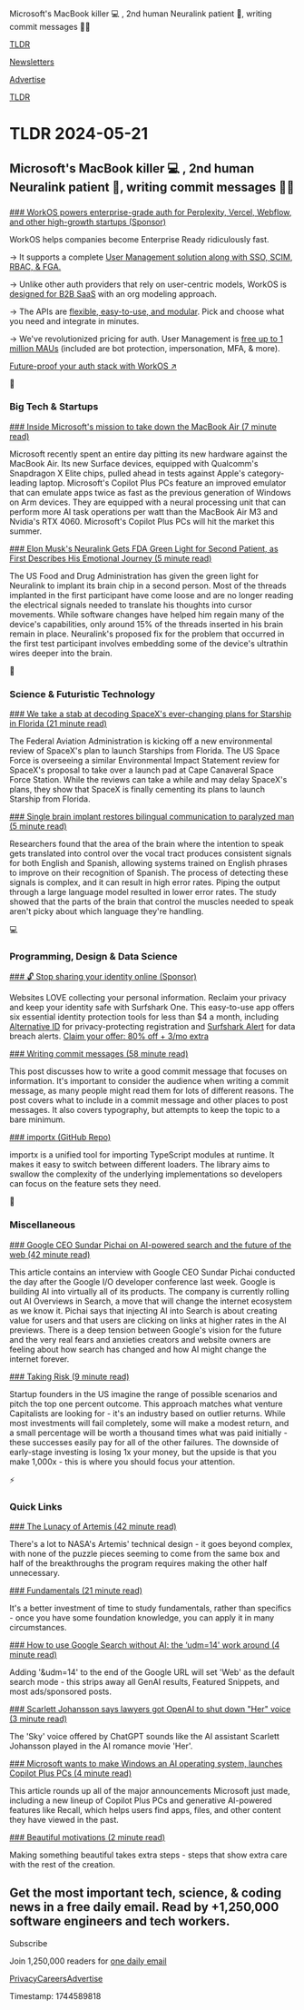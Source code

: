Microsoft's MacBook killer 💻 , 2nd human Neuralink patient 🧠, writing commit messages 👨‍💻

[TLDR](/)

[Newsletters](/newsletters)

[Advertise](https://advertise.tldr.tech/)

[TLDR](/)

# TLDR 2024-05-21

## Microsoft's MacBook killer 💻 , 2nd human Neuralink patient 🧠, writing commit messages 👨‍💻

### 

[### WorkOS powers enterprise-grade auth for Perplexity, Vercel, Webflow, and other high-growth startups (Sponsor)](https://workos.com/?utm_source=tldr&amp;utm_medium=newsletter&amp;utm_campaign=q22024)

WorkOS helps companies become Enterprise Ready ridiculously fast.

→ It supports a complete [User Management solution along with SSO, SCIM, RBAC, & FGA.](https://workos.com/?utm_source=tldr&utm_medium=newsletter&utm_campaign=q22024)

→ Unlike other auth providers that rely on user-centric models, WorkOS is [designed for B2B SaaS](https://workos.com/?utm_source=tldr&utm_medium=newsletter&utm_campaign=q22024) with an org modeling approach.

→ The APIs are [flexible, easy-to-use, and modular](https://workos.com/?utm_source=tldr&utm_medium=newsletter&utm_campaign=q22024). Pick and choose what you need and integrate in minutes.

→ We've revolutionized pricing for auth. User Management is [free up to 1 million MAUs](https://workos.com/?utm_source=tldr&utm_medium=newsletter&utm_campaign=q22024) (included are bot protection, impersonation, MFA, & more).

[Future-proof your auth stack with WorkOS ↗️](https://workos.com/?utm_source=tldr&utm_medium=newsletter&utm_campaign=q22024)

📱

### Big Tech & Startups

[### Inside Microsoft's mission to take down the MacBook Air (7 minute read)](https://www.theverge.com/2024/5/20/24160463/microsoft-windows-laptops-copilot-arm-chips-m1?utm_source=tldrnewsletter)

Microsoft recently spent an entire day pitting its new hardware against the MacBook Air. Its new Surface devices, equipped with Qualcomm's Snapdragon X Elite chips, pulled ahead in tests against Apple's category-leading laptop. Microsoft's Copilot Plus PCs feature an improved emulator that can emulate apps twice as fast as the previous generation of Windows on Arm devices. They are equipped with a neural processing unit that can perform more AI task operations per watt than the MacBook Air M3 and Nvidia's RTX 4060. Microsoft's Copilot Plus PCs will hit the market this summer.

[### Elon Musk's Neuralink Gets FDA Green Light for Second Patient, as First Describes His Emotional Journey (5 minute read)](https://www.wsj.com/tech/neuralink-gets-fda-green-light-for-second-patient-as-first-describes-his-emotional-journey-a2707584?st=iemfrvz8kj2kcw1)

The US Food and Drug Administration has given the green light for Neuralink to implant its brain chip in a second person. Most of the threads implanted in the first participant have come loose and are no longer reading the electrical signals needed to translate his thoughts into cursor movements. While software changes have helped him regain many of the device's capabilities, only around 15% of the threads inserted in his brain remain in place. Neuralink's proposed fix for the problem that occurred in the first test participant involves embedding some of the device's ultrathin wires deeper into the brain.

🚀

### Science & Futuristic Technology

[### We take a stab at decoding SpaceX's ever-changing plans for Starship in Florida (21 minute read)](https://arstechnica.com/space/2024/05/we-take-a-stab-at-decoding-spacexs-ever-changing-plans-for-starship-in-florida/?utm_source=tldrnewsletter)

The Federal Aviation Administration is kicking off a new environmental review of SpaceX's plan to launch Starships from Florida. The US Space Force is overseeing a similar Environmental Impact Statement review for SpaceX's proposal to take over a launch pad at Cape Canaveral Space Force Station. While the reviews can take a while and may delay SpaceX's plans, they show that SpaceX is finally cementing its plans to launch Starship from Florida.

[### Single brain implant restores bilingual communication to paralyzed man (5 minute read)](https://arstechnica.com/science/2024/05/single-brain-implant-gives-paralyzed-man-bilingual-communication/?utm_source=tldrnewsletter)

Researchers found that the area of the brain where the intention to speak gets translated into control over the vocal tract produces consistent signals for both English and Spanish, allowing systems trained on English phrases to improve on their recognition of Spanish. The process of detecting these signals is complex, and it can result in high error rates. Piping the output through a large language model resulted in lower error rates. The study showed that the parts of the brain that control the muscles needed to speak aren't picky about which language they're handling.

💻

### Programming, Design & Data Science

[### 🔓 Stop sharing your identity online (Sponsor)](https://get.surfshark.net/aff_c?offer_id=1568&amp;aff_id=16286)

Websites LOVE collecting your personal information. Reclaim your privacy and keep your identity safe with Surfshark One. This easy-to-use app offers six essential identity protection tools for less than $4 a month, including [Alternative ID](https://get.surfshark.net/aff_c?offer_id=1568&aff_id=16286) for privacy-protecting registration and [Surfshark Alert](https://get.surfshark.net/aff_c?offer_id=1587&aff_id=16286) for data breach alerts. [Claim your offer: 80% off + 3/mo extra](https://get.surfshark.net/aff_c?offer_id=1568&aff_id=16286)

[### Writing commit messages (58 minute read)](https://www.chiark.greenend.org.uk/~sgtatham/quasiblog/commit-messages/?utm_source=tldrnewsletter)

This post discusses how to write a good commit message that focuses on information. It's important to consider the audience when writing a commit message, as many people might read them for lots of different reasons. The post covers what to include in a commit message and other places to post messages. It also covers typography, but attempts to keep the topic to a bare minimum.

[### importx (GitHub Repo)](https://github.com/antfu/importx?utm_source=tldrnewsletter)

importx is a unified tool for importing TypeScript modules at runtime. It makes it easy to switch between different loaders. The library aims to swallow the complexity of the underlying implementations so developers can focus on the feature sets they need.

🎁

### Miscellaneous

[### Google CEO Sundar Pichai on AI-powered search and the future of the web (42 minute read)](https://www.theverge.com/24158374/google-ceo-sundar-pichai-ai-search-gemini-future-of-the-internet-web-openai-decoder-interview?utm_source=tldrnewsletter)

This article contains an interview with Google CEO Sundar Pichai conducted the day after the Google I/O developer conference last week. Google is building AI into virtually all of its products. The company is currently rolling out AI Overviews in Search, a move that will change the internet ecosystem as we know it. Pichai says that injecting AI into Search is about creating value for users and that users are clicking on links at higher rates in the AI previews. There is a deep tension between Google's vision for the future and the very real fears and anxieties creators and website owners are feeling about how search has changed and how AI might change the internet forever.

[### Taking Risk (9 minute read)](https://tomblomfield.com/post/750852175114174464/taking-risk?utm_source=tldrnewsletter)

Startup founders in the US imagine the range of possible scenarios and pitch the top one percent outcome. This approach matches what venture Capitalists are looking for - it's an industry based on outlier returns. While most investments will fail completely, some will make a modest return, and a small percentage will be worth a thousand times what was paid initially - these successes easily pay for all of the other failures. The downside of early-stage investing is losing 1x your money, but the upside is that you make 1,000x - this is where you should focus your attention.

⚡

### Quick Links

[### The Lunacy of Artemis (42 minute read)](https://idlewords.com/2024/5/the_lunacy_of_artemis.htm?utm_source=tldrnewsletter)

There's a lot to NASA's Artemis' technical design - it goes beyond complex, with none of the puzzle pieces seeming to come from the same box and half of the breakthroughs the program requires making the other half unnecessary.

[### Fundamentals (21 minute read)](https://blog.ploeh.dk/2024/05/20/fundamentals/?utm_source=tldrnewsletter)

It's a better investment of time to study fundamentals, rather than specifics - once you have some foundation knowledge, you can apply it in many circumstances.

[### How to use Google Search without AI: the ‘udm=14' work around (4 minute read)](https://venturebeat.com/ai/how-to-use-google-search-without-ai-the-udm14-work-around/?utm_source=tldrnewsletter)

Adding '&udm=14' to the end of the Google URL will set 'Web' as the default search mode - this strips away all GenAI results, Featured Snippets, and most ads/sponsored posts.

[### Scarlett Johansson says lawyers got OpenAI to shut down "Her" voice (3 minute read)](https://www.axios.com/2024/05/20/scarlet-johansson-openai-chatgpt-sam-altman?utm_source=tldrnewsletter)

The 'Sky' voice offered by ChatGPT sounds like the AI assistant Scarlett Johansson played in the AI romance movie 'Her'.

[### Microsoft wants to make Windows an AI operating system, launches Copilot Plus PCs (4 minute read)](https://techcrunch.com/2024/05/20/microsoft-build-2024-here-are-all-the-ai-and-hardware-products-microsoft-announced/?utm_source=tldrnewsletter)

This article rounds up all of the major announcements Microsoft just made, including a new lineup of Copilot Plus PCs and generative AI-powered features like Recall, which helps users find apps, files, and other content they have viewed in the past.

[### Beautiful motivations (2 minute read)](https://world.hey.com/dhh/beautiful-motivations-6fef7c73?utm_source=tldrnewsletter)

Making something beautiful takes extra steps - steps that show extra care with the rest of the creation.

## Get the most important tech, science, & coding news in a free daily email. Read by +1,250,000 software engineers and tech workers.

Subscribe

Join 1,250,000 readers for [one daily email](/api/latest/tech)

[Privacy](/privacy)[Careers](https://jobs.ashbyhq.com/tldr.tech)[Advertise](/tech/advertise)

Timestamp: 1744589818